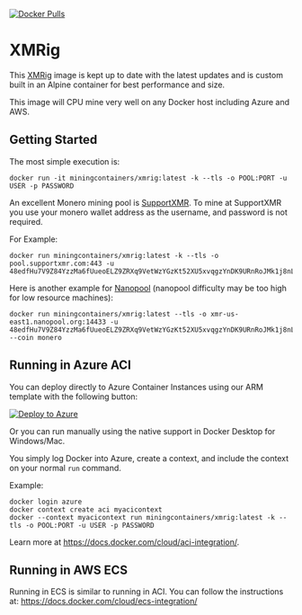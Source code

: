 [![Docker Pulls](https://img.shields.io/docker/pulls/miningcontainers/xmrig)](https://hub.docker.com/r/miningcontainers/xmrig)


# XMRig

This [XMRig](https://hub.docker.com/r/miningcontainers/xmrig) image is kept up to date with the latest updates and is custom built in an Alpine container for best performance and size.

This image will CPU mine very well on any Docker host including Azure and AWS.

## Getting Started

The most simple execution is:

```shell
docker run -it miningcontainers/xmrig:latest -k --tls -o POOL:PORT -u USER -p PASSWORD 
```

An excellent Monero mining pool is [SupportXMR](https://supportxmr.com/).  To mine at SupportXMR you use your monero wallet address as the username, and password is not required.  

For Example:

```shell
docker run miningcontainers/xmrig:latest -k --tls -o pool.supportxmr.com:443 -u 48edfHu7V9Z84YzzMa6fUueoELZ9ZRXq9VetWzYGzKt52XU5xvqgzYnDK9URnRoJMk1j8nLwEVsaSWJ4fhdUyZijBGUicoD 
```
Here is another example for [Nanopool](https://xmr.nanopool.org/) (nanopool difficulty may be too high for low resource machines):

```shell
docker run miningcontainers/xmrig:latest --tls -o xmr-us-east1.nanopool.org:14433 -u 48edfHu7V9Z84YzzMa6fUueoELZ9ZRXq9VetWzYGzKt52XU5xvqgzYnDK9URnRoJMk1j8nLwEVsaSWJ4fhdUyZijBGUicoD --coin monero
```

## Running in Azure ACI

You can deploy directly to Azure Container Instances using our ARM template with the following button:

[![Deploy to Azure](https://aka.ms/deploytoazurebutton)](https://portal.azure.com/#create/Microsoft.Template/uri/https%3A%2F%2Fraw.githubusercontent.com%2Fmining-containers%2Fxmrig%2Fmain%2Fazuredeploy.json)

Or you can run manually using the native support in Docker Desktop for Windows/Mac.

You simply log Docker into Azure, create a context, and include the context on your normal `run` command.

Example:

```shell
docker login azure
docker context create aci myacicontext
docker --context myacicontext run miningcontainers/xmrig:latest -k --tls -o POOL:PORT -u USER -p PASSWORD 
```
Learn more at https://docs.docker.com/cloud/aci-integration/.

## Running in AWS ECS

Running in ECS is similar to running in ACI.  You can follow the instructions at: https://docs.docker.com/cloud/ecs-integration/

